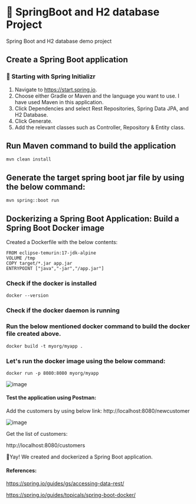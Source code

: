 # 🌻 SpringBoot and H2 database Project
Spring Boot and H2 database demo project

## Create a Spring Boot application

### 🌼 Starting with Spring Initializr
1. Navigate to https://start.spring.io.
2. Choose either Gradle or Maven and the language you want to use. I have used Maven in this application.
3. Click Dependencies and select Rest Repositories, Spring Data JPA, and H2 Database.
4. Click Generate.
5. Add the relevant classes such as Controller, Repository & Entity class.

## Run Maven command to build the application
```
mvn clean install
```

## Generate the target spring boot jar file by using the below command:
```
mvn spring::boot run
```

## Dockerizing a Spring Boot Application: Build a Spring Boot Docker image
Created a Dockerfile with the below contents:
```
FROM eclipse-temurin:17-jdk-alpine
VOLUME /tmp
COPY target/*.jar app.jar
ENTRYPOINT ["java","-jar","/app.jar"]
```
### Check if the docker is installed
```
docker --version
```
### Check if the docker daemon is running

### Run the below mentioned docker command to build the docker file created above.
```
docker build -t myorg/myapp .
```

### Let's run the docker image using the below command:
```
docker run -p 8080:8080 myorg/myapp
```

![image](https://github.com/itsnehagarg/SpringBootH2Project/assets/20385826/3e2fd91e-6fa3-4243-9801-4f30083db180)

#### Test the application using Postman:

Add the customers by using below link: http://localhost:8080/newcustomer

![image](https://github.com/itsnehagarg/SpringBootH2Project/assets/20385826/a9a6007e-39de-4dbc-84ed-145e105c80ac)

Get the list of customers:

http://localhost:8080/customers

🌻Yay! We created and dockerized a Spring Boot application.

#### References:

https://spring.io/guides/gs/accessing-data-rest/

https://spring.io/guides/topicals/spring-boot-docker/


